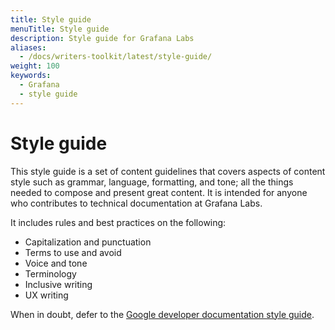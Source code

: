 ```yaml
---
title: Style guide
menuTitle: Style guide
description: Style guide for Grafana Labs
aliases:
  - /docs/writers-toolkit/latest/style-guide/
weight: 100
keywords:
  - Grafana
  - style guide
---
```


# Style guide

This style guide is a set of content guidelines that covers aspects of content style such as grammar, language, formatting, and tone; all the things needed to compose and present great content. It is intended for anyone who contributes to technical documentation at Grafana Labs.

It includes rules and best practices on the following:

- Capitalization and punctuation
- Terms to use and avoid
- Voice and tone
- Terminology
- Inclusive writing
- UX writing

When in doubt, defer to the [Google developer documentation style guide](https://developers.google.com/style).
